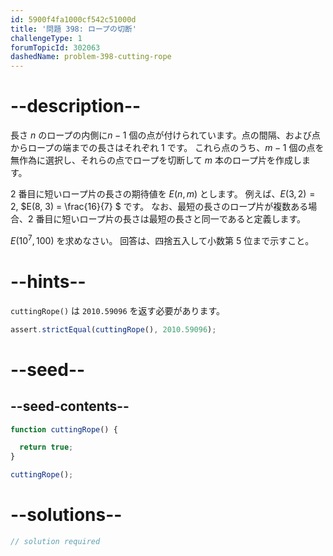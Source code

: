 ```yaml
---
id: 5900f4fa1000cf542c51000d
title: '問題 398: ロープの切断'
challengeType: 1
forumTopicId: 302063
dashedName: problem-398-cutting-rope
---
```


# --description--

長さ $n$ のロープの内側に$n - 1$ 個の点が付けられています。点の間隔、および点からロープの端までの長さはそれぞれ 1 です。 これら点のうち、$m - 1$ 個の点を無作為に選択し、それらの点でロープを切断して $m$ 本のロープ片を作成します。

2 番目に短いロープ片の長さの期待値を $E(n, m)$ とします。 例えば、$E(3, 2) = 2$, $E(8, 3) = \frac{16}{7} $ です。 なお、最短の長さのロープ片が複数ある場合、2 番目に短いロープ片の長さは最短の長さと同一であると定義します。

$E({10}^7, 100)$ を求めなさい。 回答は、四捨五入して小数第 5 位まで示すこと。

# --hints--

`cuttingRope()` は `2010.59096` を返す必要があります。

```js
assert.strictEqual(cuttingRope(), 2010.59096);
```

# --seed--

## --seed-contents--

```js
function cuttingRope() {

  return true;
}

cuttingRope();
```

# --solutions--

```js
// solution required
```
